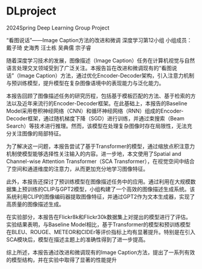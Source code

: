 # DLproject
2024Spring Deep Learning Group Project

“看图说话”——Image Caption方法的改进和微调
深度学习第12小组
小组成员：戴子琦 史海秀 汪士栋 吴典儒 宗子睿

随着深度学习技术的发展，图像描述（Image Caption）任务在计算机视觉与自然语言处理交叉领域受到了广泛关注。本报告旨在改进和微调现有的“看图说话”（Image Caption）方法，通过优化Encoder-Decoder架构，引入注意力机制与预训练模型，提升模型在复杂图像语境中的表现能力与泛化能力。

本报告回顾了图像描述任务的研究历程，包括基于模板匹配的方法、基于检索的方法以及近年来流行的Encoder-Decoder框架。在此基础上，本报告的Baseline Model采用卷积神经网络（CNN）和循环神经网络（RNN）组成的Encoder-Decoder框架，通过随机梯度下降（SGD）进行训练，并通过束搜索（Beam Search）等技术进行推理。然而，该模型在处理复杂图像时存在局限性，无法充分关注图像的局部特征。

为了解决这一问题，本报告尝试了基于Transformer的模型，通过缩放点积注意力机制使模型能够选择性关注输入的内容。进一步地，本文使用了Spatial and Channel-wise Attention Transformer（SCA Transformer），在视觉空间中结合了空间和通道维度的注意力，从而更加充分地学习图像特征。

此外，本报告还探讨了预训练模型在图像描述任务中的应用。通过利用在大规模数据集上预训练的CLIP与GPT2模型，小组构建了一个高效的图像描述生成系统。该系统利用CLIP的图像编码器提取图像特征，并通过GPT2作为文本生成器，实现了高质量的图像描述生成。

在实验部分，本报告在Flickr8k和Flickr30k数据集上对提出的模型进行了评估。实验结果表明，与Baseline Model相比，基于Transformer的模型和预训练模型在BLEU、ROUGE、METEOR和CIDEr等评价指标上均有显著提升。特别是在引入SCA模块后，模型在描述主题上的准确性得到了进一步提高。

综上所述，本报告通过改进和微调现有的Image Caption方法，提出了一系列有效的模型结构，并在实验中取得了显著的性能提升

